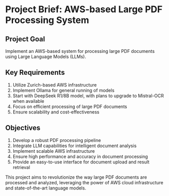# Project Brief: AWS-based Large PDF Processing System

## Project Goal
Implement an AWS-based system for processing large PDF documents using Large Language Models (LLMs).

## Key Requirements

1. Utilize Zurich-based AWS infrastructure
2. Implement Ollama for general running of models
3. Start with DeepSeek R1/8B model, with plans to upgrade to Mistral-OCR when available
4. Focus on efficient processing of large PDF documents
5. Ensure scalability and cost-effectiveness

## Objectives

1. Develop a robust PDF processing pipeline
2. Integrate LLM capabilities for intelligent document analysis
3. Implement scalable AWS infrastructure
4. Ensure high performance and accuracy in document processing
5. Provide an easy-to-use interface for document upload and result retrieval

This project aims to revolutionize the way large PDF documents are processed and analyzed, leveraging the power of AWS cloud infrastructure and state-of-the-art language models.

